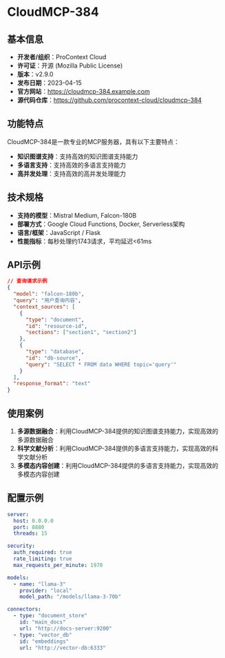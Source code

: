 # CloudMCP-384

## 基本信息

- **开发者/组织**：ProContext Cloud
- **许可证**：开源 (Mozilla Public License)
- **版本**：v2.9.0
- **发布日期**：2023-04-15
- **官方网站**：https://cloudmcp-384.example.com
- **源代码仓库**：https://github.com/procontext-cloud/cloudmcp-384

## 功能特点

CloudMCP-384是一款专业的MCP服务器，具有以下主要特点：

- **知识图谱支持**：支持高效的知识图谱支持能力
- **多语言支持**：支持高效的多语言支持能力
- **高并发处理**：支持高效的高并发处理能力


## 技术规格

- **支持的模型**：Mistral Medium, Falcon-180B
- **部署方式**：Google Cloud Functions, Docker, Serverless架构
- **语言/框架**：JavaScript / Flask
- **性能指标**：每秒处理约1743请求，平均延迟<61ms

## API示例

```json
// 查询请求示例
{
  "model": "falcon-180b",
  "query": "用户查询内容",
  "context_sources": [
    {
      "type": "document",
      "id": "resource-id",
      "sections": ["section1", "section2"]
    },
    {
      "type": "database",
      "id": "db-source",
      "query": "SELECT * FROM data WHERE topic='query'"
    }
  ],
  "response_format": "text"
}
```

## 使用案例

1. **多源数据融合**：利用CloudMCP-384提供的知识图谱支持能力，实现高效的多源数据融合
2. **科学文献分析**：利用CloudMCP-384提供的多语言支持能力，实现高效的科学文献分析
3. **多模态内容创建**：利用CloudMCP-384提供的多语言支持能力，实现高效的多模态内容创建


## 配置示例

```yaml
server:
  host: 0.0.0.0
  port: 8880
  threads: 15

security:
  auth_required: true
  rate_limiting: true
  max_requests_per_minute: 1970

models:
  - name: "llama-3"
    provider: "local"
    model_path: "/models/llama-3-70b"

connectors:
  - type: "document_store"
    id: "main_docs"
    url: "http://docs-server:9200"
  - type: "vector_db"
    id: "embeddings"
    url: "http://vector-db:6333"
```